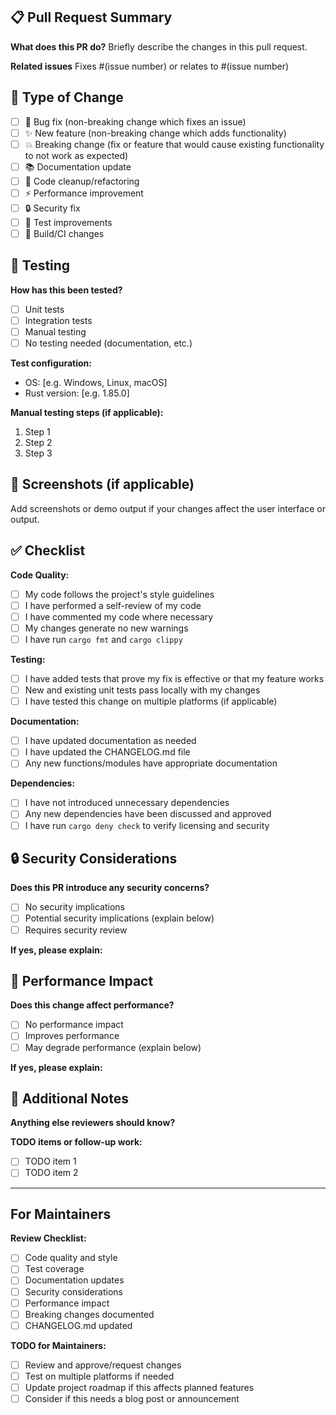 ## 📋 Pull Request Summary

**What does this PR do?**
Briefly describe the changes in this pull request.

**Related issues**
Fixes #(issue number) or relates to #(issue number)

## 🔄 Type of Change

- [ ] 🐛 Bug fix (non-breaking change which fixes an issue)
- [ ] ✨ New feature (non-breaking change which adds functionality)
- [ ] 💥 Breaking change (fix or feature that would cause existing functionality to not work as expected)
- [ ] 📚 Documentation update
- [ ] 🧹 Code cleanup/refactoring
- [ ] ⚡ Performance improvement
- [ ] 🔒 Security fix
- [ ] 🧪 Test improvements
- [ ] 🔧 Build/CI changes

## 🧪 Testing

**How has this been tested?**
- [ ] Unit tests
- [ ] Integration tests
- [ ] Manual testing
- [ ] No testing needed (documentation, etc.)

**Test configuration:**
- OS: [e.g. Windows, Linux, macOS]
- Rust version: [e.g. 1.85.0]

**Manual testing steps (if applicable):**
1. Step 1
2. Step 2
3. Step 3

## 📸 Screenshots (if applicable)

Add screenshots or demo output if your changes affect the user interface or output.

## ✅ Checklist

**Code Quality:**
- [ ] My code follows the project's style guidelines
- [ ] I have performed a self-review of my code
- [ ] I have commented my code where necessary
- [ ] My changes generate no new warnings
- [ ] I have run `cargo fmt` and `cargo clippy`

**Testing:**
- [ ] I have added tests that prove my fix is effective or that my feature works
- [ ] New and existing unit tests pass locally with my changes
- [ ] I have tested this change on multiple platforms (if applicable)

**Documentation:**
- [ ] I have updated documentation as needed
- [ ] I have updated the CHANGELOG.md file
- [ ] Any new functions/modules have appropriate documentation

**Dependencies:**
- [ ] I have not introduced unnecessary dependencies
- [ ] Any new dependencies have been discussed and approved
- [ ] I have run `cargo deny check` to verify licensing and security

## 🔒 Security Considerations

**Does this PR introduce any security concerns?**
- [ ] No security implications
- [ ] Potential security implications (explain below)
- [ ] Requires security review

**If yes, please explain:**

## 🚀 Performance Impact

**Does this change affect performance?**
- [ ] No performance impact
- [ ] Improves performance
- [ ] May degrade performance (explain below)

**If yes, please explain:**

## 📝 Additional Notes

**Anything else reviewers should know?**

**TODO items or follow-up work:**
- [ ] TODO item 1
- [ ] TODO item 2

---

## For Maintainers

**Review Checklist:**
- [ ] Code quality and style
- [ ] Test coverage
- [ ] Documentation updates
- [ ] Security considerations
- [ ] Performance impact
- [ ] Breaking changes documented
- [ ] CHANGELOG.md updated

**TODO for Maintainers:**
- [ ] Review and approve/request changes
- [ ] Test on multiple platforms if needed
- [ ] Update project roadmap if this affects planned features
- [ ] Consider if this needs a blog post or announcement
